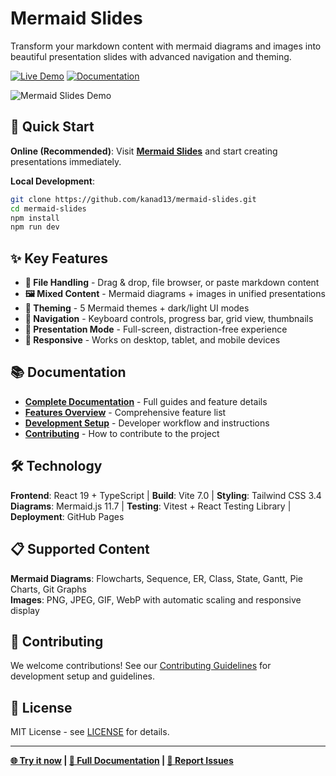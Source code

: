 # Mermaid Slides

Transform your markdown content with mermaid diagrams and images into beautiful presentation slides with advanced navigation and theming.

[![Live Demo](https://img.shields.io/badge/🌐_Live_Demo-blue?style=for-the-badge)](https://kanad13.github.io/mermaid-slides/)
[![Documentation](https://img.shields.io/badge/📖_Documentation-green?style=for-the-badge)](docs/)

![Mermaid Slides Demo](docs/assets/mermai-slides-demo.gif)

## 🚀 Quick Start

**Online (Recommended)**: Visit **[Mermaid Slides](https://kanad13.github.io/mermaid-slides/)** and start creating presentations immediately.

**Local Development**:
```bash
git clone https://github.com/kanad13/mermaid-slides.git
cd mermaid-slides
npm install
npm run dev
```

## ✨ Key Features

- **📁 File Handling** - Drag & drop, file browser, or paste markdown content
- **🖼️ Mixed Content** - Mermaid diagrams + images in unified presentations  
- **🎨 Theming** - 5 Mermaid themes + dark/light UI modes
- **🧭 Navigation** - Keyboard controls, progress bar, grid view, thumbnails
- **🎯 Presentation Mode** - Full-screen, distraction-free experience
- **📱 Responsive** - Works on desktop, tablet, and mobile devices

## 📚 Documentation

- **[Complete Documentation](docs/)** - Full guides and feature details
- **[Features Overview](docs/FEATURES.md)** - Comprehensive feature list
- **[Development Setup](CLAUDE.md)** - Developer workflow and instructions
- **[Contributing](docs/CONTRIBUTING.md)** - How to contribute to the project

## 🛠️ Technology

**Frontend**: React 19 + TypeScript | **Build**: Vite 7.0 | **Styling**: Tailwind CSS 3.4  
**Diagrams**: Mermaid.js 11.7 | **Testing**: Vitest + React Testing Library | **Deployment**: GitHub Pages

## 📋 Supported Content

**Mermaid Diagrams**: Flowcharts, Sequence, ER, Class, State, Gantt, Pie Charts, Git Graphs  
**Images**: PNG, JPEG, GIF, WebP with automatic scaling and responsive display

## 🤝 Contributing

We welcome contributions! See our [Contributing Guidelines](docs/CONTRIBUTING.md) for development setup and guidelines.

## 📄 License

MIT License - see [LICENSE](LICENSE) for details.

---

**[🌐 Try it now](https://kanad13.github.io/mermaid-slides/) | [📖 Full Documentation](docs/) | [🐛 Report Issues](https://github.com/kanad13/mermaid-slides/issues)**